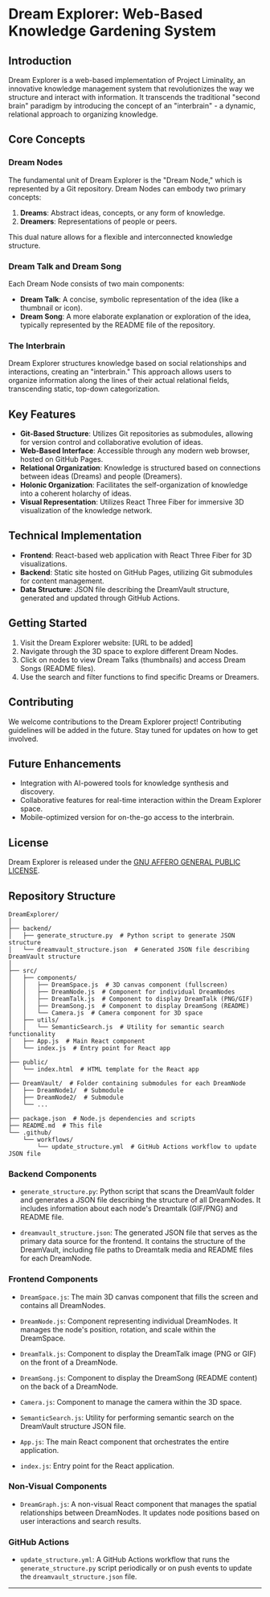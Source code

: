 # Dream Explorer: Web-Based Knowledge Gardening System

## Introduction

Dream Explorer is a web-based implementation of Project Liminality, an innovative knowledge management system that revolutionizes the way we structure and interact with information. It transcends the traditional "second brain" paradigm by introducing the concept of an "interbrain" - a dynamic, relational approach to organizing knowledge.

## Core Concepts

### Dream Nodes

The fundamental unit of Dream Explorer is the "Dream Node," which is represented by a Git repository. Dream Nodes can embody two primary concepts:

1. **Dreams**: Abstract ideas, concepts, or any form of knowledge.
2. **Dreamers**: Representations of people or peers.

This dual nature allows for a flexible and interconnected knowledge structure.

### Dream Talk and Dream Song

Each Dream Node consists of two main components:

- **Dream Talk**: A concise, symbolic representation of the idea (like a thumbnail or icon).
- **Dream Song**: A more elaborate explanation or exploration of the idea, typically represented by the README file of the repository.

### The Interbrain

Dream Explorer structures knowledge based on social relationships and interactions, creating an "interbrain." This approach allows users to organize information along the lines of their actual relational fields, transcending static, top-down categorization.

## Key Features

- **Git-Based Structure**: Utilizes Git repositories as submodules, allowing for version control and collaborative evolution of ideas.
- **Web-Based Interface**: Accessible through any modern web browser, hosted on GitHub Pages.
- **Relational Organization**: Knowledge is structured based on connections between ideas (Dreams) and people (Dreamers).
- **Holonic Organization**: Facilitates the self-organization of knowledge into a coherent holarchy of ideas.
- **Visual Representation**: Utilizes React Three Fiber for immersive 3D visualization of the knowledge network.

## Technical Implementation

- **Frontend**: React-based web application with React Three Fiber for 3D visualizations.
- **Backend**: Static site hosted on GitHub Pages, utilizing Git submodules for content management.
- **Data Structure**: JSON file describing the DreamVault structure, generated and updated through GitHub Actions.

## Getting Started

1. Visit the Dream Explorer website: [URL to be added]
2. Navigate through the 3D space to explore different Dream Nodes.
3. Click on nodes to view Dream Talks (thumbnails) and access Dream Songs (README files).
4. Use the search and filter functions to find specific Dreams or Dreamers.

## Contributing

We welcome contributions to the Dream Explorer project! Contributing guidelines will be added in the future. Stay tuned for updates on how to get involved.

## Future Enhancements

- Integration with AI-powered tools for knowledge synthesis and discovery.
- Collaborative features for real-time interaction within the Dream Explorer space.
- Mobile-optimized version for on-the-go access to the interbrain.

## License

Dream Explorer is released under the [GNU AFFERO GENERAL PUBLIC LICENSE](LICENSE).

## Repository Structure

```
DreamExplorer/
│
├── backend/
│   ├── generate_structure.py  # Python script to generate JSON structure
│   └── dreamvault_structure.json  # Generated JSON file describing DreamVault structure
│
├── src/
│   ├── components/
│   │   ├── DreamSpace.js  # 3D canvas component (fullscreen)
│   │   ├── DreamNode.js  # Component for individual DreamNodes
│   │   ├── DreamTalk.js  # Component to display DreamTalk (PNG/GIF)
│   │   ├── DreamSong.js  # Component to display DreamSong (README)
│   │   └── Camera.js  # Camera component for 3D space
│   ├── utils/
│   │   └── SemanticSearch.js  # Utility for semantic search functionality
│   ├── App.js  # Main React component
│   └── index.js  # Entry point for React app
│
├── public/
│   └── index.html  # HTML template for the React app
│
├── DreamVault/  # Folder containing submodules for each DreamNode
│   ├── DreamNode1/  # Submodule
│   ├── DreamNode2/  # Submodule
│   └── ...
│
├── package.json  # Node.js dependencies and scripts
├── README.md  # This file
└── .github/
    └── workflows/
        └── update_structure.yml  # GitHub Actions workflow to update JSON file
```

### Backend Components

- `generate_structure.py`: Python script that scans the DreamVault folder and generates a JSON file describing the structure of all DreamNodes. It includes information about each node's Dreamtalk (GIF/PNG) and README file.

- `dreamvault_structure.json`: The generated JSON file that serves as the primary data source for the frontend. It contains the structure of the DreamVault, including file paths to Dreamtalk media and README files for each DreamNode.

### Frontend Components

- `DreamSpace.js`: The main 3D canvas component that fills the screen and contains all DreamNodes.

- `DreamNode.js`: Component representing individual DreamNodes. It manages the node's position, rotation, and scale within the DreamSpace.

- `DreamTalk.js`: Component to display the DreamTalk image (PNG or GIF) on the front of a DreamNode.

- `DreamSong.js`: Component to display the DreamSong (README content) on the back of a DreamNode.

- `Camera.js`: Component to manage the camera within the 3D space.

- `SemanticSearch.js`: Utility for performing semantic search on the DreamVault structure JSON file.

- `App.js`: The main React component that orchestrates the entire application.

- `index.js`: Entry point for the React application.

### Non-Visual Components

- `DreamGraph.js`: A non-visual React component that manages the spatial relationships between DreamNodes. It updates node positions based on user interactions and search results.

### GitHub Actions

- `update_structure.yml`: A GitHub Actions workflow that runs the `generate_structure.py` script periodically or on push events to update the `dreamvault_structure.json` file.

---
